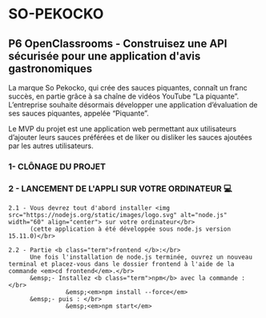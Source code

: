 <h1>SO-PEKOCKO</h1>
<h2>P6 OpenClassrooms - Construisez une API sécurisée pour une application d'avis gastronomiques</h2>

La marque So Pekocko, qui crée des sauces piquantes, connaît un franc succès, en partie grâce à sa chaîne de vidéos YouTube “La piquante”.
L’entreprise souhaite désormais développer une application d’évaluation de ses sauces piquantes, appelée “Piquante”.

Le MVP du projet est une application web permettant aux utilisateurs d’ajouter leurs sauces préférées et de liker ou disliker les sauces ajoutées par les autres utilisateurs.

  <h3>1- CLÔNAGE DU PROJET</h3>
      
      
  <h3>2 - LANCEMENT DE L'APPLI SUR VOTRE ORDINATEUR 💻</h3>
  
    2.1 - Vous devrez tout d'abord installer <img src="https://nodejs.org/static/images/logo.svg" alt="node.js" width="60" align="center"> sur votre ordinateur</br>
          (cette application à été développée sous node.js version 15.11.0)</br>  
          
    2.2 - Partie <b class="term">frontend </b>:</br>
          Une fois l'installation de node.js terminée, ouvrez un nouveau terminal et placez-vous dans le dossier frontend à l'aide de la commande <em>cd frontend</em>.</br>
          &emsp;- Installez <b class="term">npm</b> avec la commande : </br>
                    &emsp;<em>npm install --force</em>
          &emsp;- puis : </br>
                    &emsp;<em>npm start</em>
